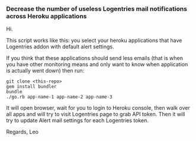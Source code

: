 ### Decrease the number of useless Logentries mail notifications across Heroku applications

Hi.

This script works like this: you select your heroku applications that have Logentries addon with default alert settings.

If you think that these applications should send less emails (that is when you have other monitoring means and only want to know when application is actually went down) then run:

```
git clone <this-repo>
gem install bundler
bundle
./go.rb app-name-1 app-name-2 app-name-3
```

It will open browser, wait for you to login to Heroku console, then walk over all apps and will try to visit Logentries page to grab API token.
Then it will try to update Alert mail settings for each Logentries token.

Regards,
Leo
